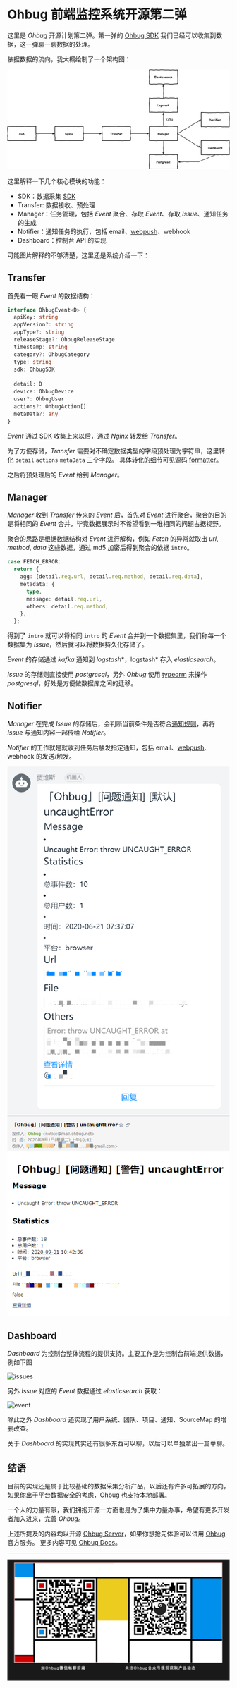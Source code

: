 # Ohbug 前端监控系统开源第二弹

这里是 *Ohbug* 开源计划第二弹。第一弹的 [Ohbug SDK](https://github.com/ohbug-org/ohbug) 我们已经可以收集到数据，这一弹聊一聊数据的处理。

依据数据的流向，我大概绘制了一个架构图：

![core_process](../images/core_process.drawio.png)

这里解释一下几个核心模块的功能：
- SDK：数据采集 [SDK](https://github.com/ohbug-org/ohbug)
- Transfer: 数据接收、预处理
- Manager：任务管理，包括 *Event* 聚合、存取 *Event*、存取 *Issue*、通知任务的生成
- Notifier：通知任务的执行，包括 email、[webpush](https://github.com/web-push-libs/web-push)、webhook
- Dashboard：控制台 API 的实现

可能图片解释的不够清楚，这里还是系统介绍一下：

## Transfer

首先看一眼 *Event* 的数据结构：

```typescript
interface OhbugEvent<D> {
  apiKey: string
  appVersion?: string
  appType?: string
  releaseStage?: OhbugReleaseStage
  timestamp: string
  category?: OhbugCategory
  type: string
  sdk: OhbugSDK

  detail: D
  device: OhbugDevice
  user?: OhbugUser
  actions?: OhbugAction[]
  metaData?: any
}
```

*Event* 通过 [SDK](https://github.com/ohbug-org/ohbug) 收集上来以后，通过 *Nginx* 转发给 *Transfer*。

为了方便存储，*Transfer* 需要对不确定数据类型的字段预处理为字符串，这里转化 `detail` `actions` `metaData` 三个字段。
具体转化的细节可见源码 [formatter](https://github.com/ohbug-org/ohbug-server/blob/master/packages/transfer/src/api/report/report.service.ts#L27)。

之后将预处理后的 *Event* 给到 *Manager*。

## Manager

*Manager* 收到 *Transfer* 传来的 *Event* 后，首先对 *Event* 进行聚合，聚合的目的是将相同的 *Event* 合并，毕竟数据展示时不希望看到一堆相同的问题占据视野。

聚合的思路是根据数据结构对 *Event* 进行解构，例如 *Fetch* 的异常就取出 *url*, *method*, *data* 这些数据，通过 md5 加密后得到聚合的依据 `intro`。

```typescript
case FETCH_ERROR:
  return {
    agg: [detail.req.url, detail.req.method, detail.req.data],
    metadata: {
      type,
      message: detail.req.url,
      others: detail.req.method,
    },
  };
```

得到了 `intro` 就可以将相同 `intro` 的 *Event* 合并到一个数据集里，我们称每一个数据集为 *Issue*，然后就可以将数据持久化存储了。

*Event* 的存储通过 *kafka* 通知到 *logstash**，logstash* 存入 *elasticsearch*。

*Issue* 的存储则直接使用 *postgresql*，另外 *Ohbug* 使用 [typeorm](https://github.com/typeorm/typeorm) 来操作 *postgresql*，好处是方便做数据库之间的迁移。

## Notifier

*Manager* 在完成 *Issue* 的存储后，会判断当前条件是否符合[通知规则](https://ohbug.net/docs/dashboard/SettingProject#%E9%80%9A%E7%9F%A5)，再将 *Issue* 与通知内容一起传给 *Notifier*。

*Notifier* 的工作就是就收到任务后触发指定通知，包括 email、[webpush](https://github.com/web-push-libs/web-push)、webhook 的发送/触发。

![notifier_dingtalk](../images/notifier_dingtalk.png)
![notifier_email](../images/notifier_email.png)

## Dashboard

*Dashboard* 为控制台整体流程的提供支持。主要工作是为控制台前端提供数据，例如下图

![issues](https://raw.githubusercontent.com/ohbug-org/ohbug-website/master/static/images/dashboard-issues.png)

另外 *Issue* 对应的 *Event* 数据通过 *elasticsearch* 获取：

![event](https://raw.githubusercontent.com/ohbug-org/ohbug-website/master/static/images/dashboard-event.png)

除此之外 *Dashboard* 还实现了用户系统、团队、项目、通知、SourceMap 的增删改查。

关于 *Dashboard* 的实现其实还有很多东西可以聊，以后可以单独拿出一篇单聊。

## 结语

目前的实现还是属于比较基础的数据采集分析产品，以后还有许多可拓展的方向，如果你出于平台数据安全的考虑，Ohbug 也支持[本地部署](https://github.com/ohbug-org/ohbug-server)。

一个人的力量有限，我们拥抱开源一方面也是为了集中力量办事，希望有更多开发者加入进来，完善 *Ohbug*。

上述所提及的内容均以开源 [Ohbug Server](https://github.com/ohbug-org/ohbug-server)，如果你想抢先体验可以试用 [Ohbug](https://ohbug.net) 官方服务。
更多内容可见 [Ohbug Docs](https://ohbug.net/docs/integration/Installation)。

---


<div align="center">

  ![wechat](../images/wechat.jpg)

</div>